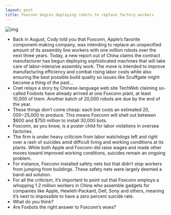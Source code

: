 ```yaml
---
layout: post
title: Foxconn begins deploying robots to replace factory workers
---
```

![img](http://media.idownloadblog.com/wp-content/uploads/2012/11/Foxconn-robot.jpg)
* Back in August, Cody told you that Foxconn, Apple’s favorite component-making company, was intending to replace an unspecified amount of its assembly line workers with one million robots over the next three years. Today, a new report out of China claims the contract manufacturer has begun deploying sophisticated machines that will take care of labor-intensive assembly work. The move is intended to improve manufacturing efficiency and combat rising labor costs while also ensuring the best possible build quality so issues like Scuffgate might become a thing of the past…
* Cnet relays a story by Chinese-language web site TechWeb claiming so-called Foxbots have already arrived at one Foxconn plant, at least 10,000 of them. Another batch of 20,000 robots are due by the end of the year.
* These things don’t come cheap: each bot costs an estimated $20,000-$25,000 to produce. This means Foxconn will shell out between $600 and $750 million to install 30,000 bots.
* Foxconn, as you know, is a poster child for labor violations in oversea factories.
* The firm is under heavy criticism from labor watchdogs left and right over a rash of suicides amid difficult living and working conditions at its plants. While both Apple and Foxconn did raise wages and made other moves toward improved working conditions, suicides remain an ongoing problem.
* For instance, Foxconn installed safety nets but that didn’t stop workers from jumping from buildings. These safety nets were largely deemed a band-aid solution.
* For all the criticism, it’s important to point out that Foxconn employs a whopping 1.2 million workers in China who assemble gadgets for companies like Apple, Hewlett-Packard, Dell, Sony and others, meaning it’s next to impossible to have a zero percent suicide rate.
* What do you think?
* Are Foxbots the right answer to Foxconn’s woes?


